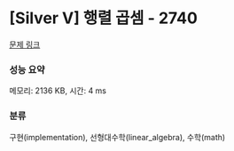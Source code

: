 # [Silver V] 행렬 곱셈 - 2740 

[문제 링크](https://www.acmicpc.net/problem/2740) 

### 성능 요약

메모리: 2136 KB, 시간: 4 ms

### 분류

구현(implementation), 선형대수학(linear_algebra), 수학(math)

